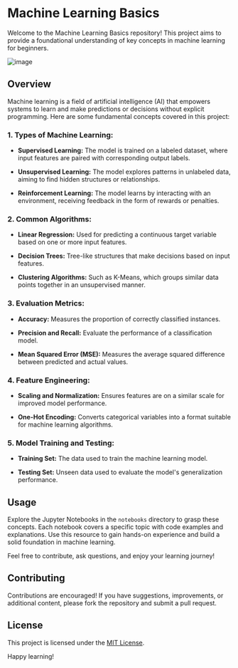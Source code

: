# Machine Learning Basics

Welcome to the Machine Learning Basics repository! This project aims to provide a foundational understanding of key concepts in machine learning for beginners.

![image](https://github.com/Ayushmi-Adh/BasicML/assets/132826306/c475fd70-3c43-4a93-8a36-af0572b36c84)


## Overview

Machine learning is a field of artificial intelligence (AI) that empowers systems to learn and make predictions or decisions without explicit programming. Here are some fundamental concepts covered in this project:

### 1. Types of Machine Learning:

- **Supervised Learning:** The model is trained on a labeled dataset, where input features are paired with corresponding output labels.

- **Unsupervised Learning:** The model explores patterns in unlabeled data, aiming to find hidden structures or relationships.

- **Reinforcement Learning:** The model learns by interacting with an environment, receiving feedback in the form of rewards or penalties.

### 2. Common Algorithms:

- **Linear Regression:** Used for predicting a continuous target variable based on one or more input features.

- **Decision Trees:** Tree-like structures that make decisions based on input features.

- **Clustering Algorithms:** Such as K-Means, which groups similar data points together in an unsupervised manner.

### 3. Evaluation Metrics:

- **Accuracy:** Measures the proportion of correctly classified instances.

- **Precision and Recall:** Evaluate the performance of a classification model.

- **Mean Squared Error (MSE):** Measures the average squared difference between predicted and actual values.

### 4. Feature Engineering:

- **Scaling and Normalization:** Ensures features are on a similar scale for improved model performance.

- **One-Hot Encoding:** Converts categorical variables into a format suitable for machine learning algorithms.

### 5. Model Training and Testing:

- **Training Set:** The data used to train the machine learning model.

- **Testing Set:** Unseen data used to evaluate the model's generalization performance.

## Usage

Explore the Jupyter Notebooks in the `notebooks` directory to grasp these concepts. Each notebook covers a specific topic with code examples and explanations. Use this resource to gain hands-on experience and build a solid foundation in machine learning.

Feel free to contribute, ask questions, and enjoy your learning journey!

## Contributing

Contributions are encouraged! If you have suggestions, improvements, or additional content, please fork the repository and submit a pull request.

## License

This project is licensed under the [MIT License](LICENSE.md).

Happy learning!
